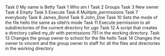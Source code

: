 Task 0 My name is Betty
Task 1 Who am I
Task 2 Groups
Task 3 New owner
Task 4 Empty
Task 5 Execute
Task 6 Multiple_permissions
Task 7 everybody
Task 8 James_Bond
Task 9 John_Doe
Task 10 Sets the mode of the file hello the same as olleh’s mode
Task 11 Execute permission to all subdirectories of the current directory for ugo
Task 12 A script that creates a directory called my_dir with permissions 751 in the working directory.
Task 13 Changes the group owner to school for the file hello
Task 14 Changes the owner to vincent and the group owner to staff for all the files and directories in the working directory
